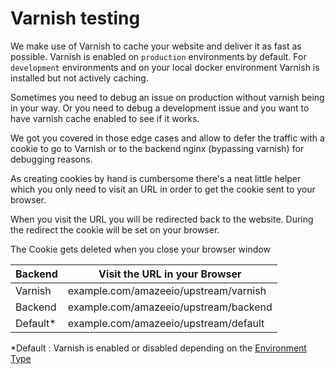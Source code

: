 # Varnish testing

We make use of Varnish to cache your website and deliver it as fast as possible.
Varnish is enabled on `production` environments by default. For `development` environments and on
your local docker environment Varnish is installed but not actively caching.

Sometimes you need to debug an issue on production without varnish being in your way.
Or you need to debug a development issue and you want to have varnish cache enabled to see if it works.

We got you covered in those edge cases and allow to defer the traffic with a cookie
to go to Varnish or to the backend nginx (bypassing varnish) for debugging reasons.

As creating cookies by hand is cumbersome there's a neat little helper which you
only need to visit an URL in order to get the cookie sent to your browser.

When you visit the URL you will be redirected back to the website. During the
redirect the cookie will be set on your browser.

The Cookie gets deleted when you close your browser window

| Backend  | Visit the URL in your Browser         |
|----------|---------------------------------------|
| Varnish  | example.com/amazeeio/upstream/varnish |
| Backend  | example.com/amazeeio/upstream/backend |
| Default* | example.com/amazeeio/upstream/default |


*Default : Varnish is enabled or disabled depending on the [Environment Type](environment_type.md)
